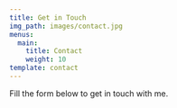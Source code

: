 ```yaml
---
title: Get in Touch
img_path: images/contact.jpg
menus:
  main:
    title: Contact
    weight: 10
template: contact
---
```


Fill the form below to get in touch with me.
